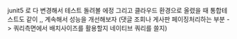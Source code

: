 junit5 로 다 변경해서 테스트 돌려볼 에정
그리고 클라우드 환경으로 올렸을 때 통합테스트도 같이 ,,
계속해서 성능을 개선해보자 (댓글 조회나 게사판 페이징처리하는 부분 -> 쿼리측면에서 배치사이즈를 활용할지 네이티브 쿼리를 쓸지) 
